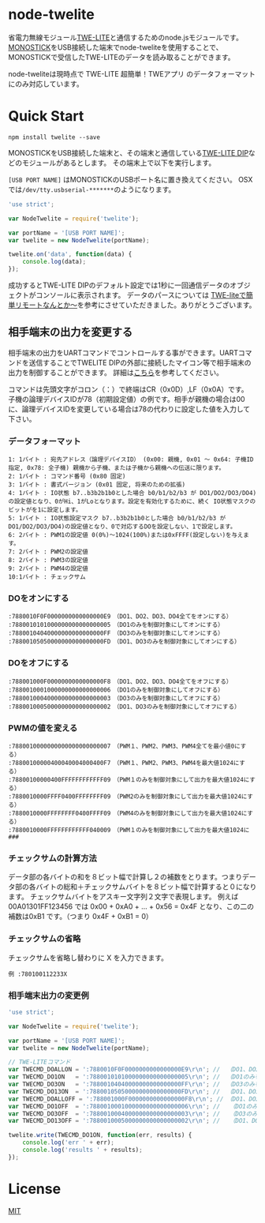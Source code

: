 # node-twelite

省電力無線モジュール[TWE-LITE](https://mono-wireless.com/jp/products/TWE-Lite-DIP/index.html)と通信するためのnode.jsモジュールです。
[MONOSTICK](https://mono-wireless.com/jp/products/MoNoStick/)をUSB接続した端末でnode-tweliteを使用することで、MONOSTICKで受信したTWE-LITEのデータを読み取ることができます。

node-tweliteは現時点で TWE-LITE 超簡単！TWEアプリ のデータフォーマットにのみ対応しています。

# Quick Start

```
npm install twelite --save
```

MONOSTICKをUSB接続した端末と、その端末と通信している[TWE-LITE DIP](https://mono-wireless.com/jp/products/TWE-Lite-DIP/index.html)などのモジュールがあるとします。
その端末上で以下を実行します。

`[USB PORT NAME]` はMONOSTICKのUSBポート名に置き換えてください。
OSXでは`/dev/tty.usbserial-*******`のようになります。

```javascript
'use strict';

var NodeTwelite = require('twelite');

var portName = '[USB PORT NAME]';
var twelite = new NodeTwelite(portName);

twelite.on('data', function(data) {
    console.log(data);
});
```

成功するとTWE-LITE DIPのデフォルト設定では1秒に一回通信データのオブジェクトがコンソールに表示されます。
データのパースについては [TWE-liteで簡単リモートなんとか～](http://qiita.com/Omegamega/items/b15bae4654f197ff9da8#%E7%9B%B8%E6%89%8B%E7%AB%AF%E6%9C%AB%E3%81%AE%E7%8A%B6%E6%85%8B%E9%80%9A%E7%9F%A5%E3%81%8B%E3%82%89%E9%9B%BB%E6%B3%A2%E5%BC%B7%E5%BA%A6%E3%81%A8%E9%9B%BB%E)を参考にさせていただきました。ありがとうございます。

## 相手端末の出力を変更する
相手端末の出力をUARTコマンドでコントロールする事ができます。UARTコマンドを送信することでTWELITE DIPの外部に接続したマイコン等で相手端末の出力を制御することができます。
詳細は[こちら](https://mono-wireless.com/jp/products/TWE-APPS/App_Twelite/step3-80.html)を参考してください。

コマンドは先頭文字がコロン（：）で終端はCR（0x0D）,LF（0x0A）です。
子機の論理デバイスIDが78（初期設定値）の例です。相手が親機の場合は00に、論理デバイスIDを変更している場合は78の代わりに設定した値を入力して下さい。

### データフォーマット
```
1: 1バイト : 宛先アドレス（論理デバイスID） (0x00: 親機, 0x01 ～ 0x64: 子機ID指定, 0x78: 全子機) 親機から子機、または子機から親機への伝送に限ります。
2: 1バイト : コマンド番号 (0x80 固定)
3: 1バイト : 書式バージョン (0x01 固定, 将来のための拡張)
4: 1バイト : IO状態 b7..b3b2b1b0とした場合 b0/b1/b2/b3 が DO1/DO2/DO3/DO4)の設定値となり、0がHi、1がLoとなります。設定を有効化するために、続く IO状態マスクのビットがを1に設定します。
5: 1バイト : IO状態設定マスク b7..b3b2b1b0とした場合 b0/b1/b2/b3 が DO1/DO2/DO3/DO4)の設定値となり、0で対応するDOを設定しない、1で設定します。
6: 2バイト : PWM1の設定値 0(0%)～1024(100%)または0xFFFF(設定しない)を与えます。
7: 2バイト : PWM2の設定値
8: 2バイト : PWM3の設定値
9: 2バイト : PWM4の設定値
10:1バイト : チェックサム
```

### DOをオンにする
```
:7880010F0F0000000000000000E9　（DO1、DO2、DO3、DO4全てをオンにする）
:7880010101000000000000000005　（DO1のみを制御対象にしてオンにする）
:78800104040000000000000000FF　（DO3のみを制御対象にしてオンにする）
:78800105050000000000000000FD　（DO1、DO3のみを制御対象にしてオンにする）
```

### DOをオフにする
```
:788001000F0000000000000000F8　（DO1、DO2、DO3、DO4全てをオフにする）
:7880010001000000000000000006　（DO1のみを制御対象にしてオフにする）
:7880010004000000000000000003　（DO3のみを制御対象にしてオフにする）
:7880010005000000000000000002　（DO1、DO3のみを制御対象にしてオフにする）
```

### PWMの値を変える
```
:7880010000000000000000000007　（PWM１、PWM2、PWM3、PWM4全てを最小値0にする）
:78800100000400040004000400F7　（PWM１、PWM2、PWM3、PWM4を最大値1024にする）
:78800100000400FFFFFFFFFFFF09　（PWM１のみを制御対象にして出力を最大値1024にする）
:7880010000FFFF0400FFFFFFFF09　（PWM2のみを制御対象にして出力を最大値1024にする）
:7880010000FFFFFFFF0400FFFF09　（PWM4のみを制御対象にして出力を最大値1024にする）
:7880010000FFFFFFFFFFFF040009　（PWM１のみを制御対象にして出力を最大値1024に###
```

### チェックサムの計算方法
データ部の各バイトの和を８ビット幅で計算し２の補数をとります。つまりデータ部の各バイトの総和＋チェックサムバイトを８ビット幅で計算すると０になります。
チェックサムバイトをアスキー文字列２文字で表現します。
例えば 00A01301FF123456 では 0x00 + 0xA0 + ... + 0x56 = 0x4F となり、この二の補数は0xB1 です。（つまり 0x4F + 0xB1 = 0）

### チェックサムの省略
チェックサムを省略し替わりに X を入力できます。

`例 :780100112233X`

### 相手端末出力の変更例
```javascript
'use strict';

var NodeTwelite = require('twelite');

var portName = '[USB PORT NAME]';
var twelite = new NodeTwelite(portName);

// TWE-LITEコマンド
var TWECMD_DOALLON = ':7880010F0F0000000000000000E9\r\n'; // 　（DO1、DO2、DO3、DO4全てをオンにする）
var TWECMD_DO1ON   = ':7880010101000000000000000005\r\n'; // 　（DO1のみを制御対象にしてオンにする）
var TWECMD_DO3ON   = ':78800104040000000000000000FF\r\n'; // 　（DO3のみを制御対象にしてオンにする）
var TWECMD_DO13ON  = ':78800105050000000000000000FD\r\n'; // 　（DO1、DO3のみを制御対象にしてオンにする）
var TWECMD_DOALLOFF = ':788001000F0000000000000000F8\r\n'; //　（DO1、DO2、DO3、DO4全てをオフにする）
var TWECMD_DO1OFF  = ':7880010001000000000000000006\r\n'; //　 （DO1のみを制御対象にしてオフにする）
var TWECMD_DO3OFF  = ':7880010004000000000000000003\r\n'; //　 （DO3のみを制御対象にしてオフにする）
var TWECMD_DO13OFF = ':7880010005000000000000000002\r\n'; //　 （DO1、DO3のみを制御対象にしてオフにする）

twelite.write(TWECMD_DO1ON, function(err, results) {
    console.log('err ' + err);
    console.log('results ' + results);
});

```

# License

[MIT](https://github.com/bathtimefish/node-twelite/blob/master/LICENSE)
